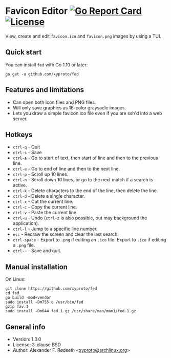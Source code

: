 # Favicon Editor [![Go Report Card](https://goreportcard.com/badge/github.com/xyproto/favicon)](https://goreportcard.com/report/github.com/xyproto/favicon) [![License](https://img.shields.io/badge/license-BSD-green.svg?style=flat)](https://raw.githubusercontent.com/xyproto/favicon/master/LICENSE)

View, create and edit `favicon.ico` and `favicon.png` images by using a TUI.

## Quick start

You can install `fed` with Go 1.10 or later:

    go get -u github.com/xyproto/fed

## Features and limitations

* Can open both Icon files and PNG files.
* Will only save graphics as 16-color graysacle images.
* Lets you draw a simple favicon.ico file even if you are ssh'd into a web server.

## Hotkeys

* `ctrl-q` - Quit
* `ctrl-s` - Save
* `ctrl-a` - Go to start of text, then start of line and then to the previous line.
* `ctrl-e` - Go to end of line and then to the next line.
* `ctrl-p` - Scroll up 10 lines.
* `ctrl-n` - Scroll down 10 lines, or go to the next match if a search is active.
* `ctrl-k` - Delete characters to the end of the line, then delete the line.
* `ctrl-d` - Delete a single character.
* `ctrl-x` - Cut the current line.
* `ctrl-c` - Copy the current line.
* `ctrl-v` - Paste the current line.
* `ctrl-u` - Undo (`ctrl-z` is also possible, but may background the application).
* `ctrl-l` - Jump to a specific line number.
* `esc` - Redraw the screen and clear the last search.
* `ctrl-space` - Export to `.png` if editing an `.ico` file. Export to `.ico` if editing a `.png` file.
* `ctrl-~` - Save and quit.

## Manual installation

On Linux:

    git clone https://github.com/xyproto/fed
    cd fed
    go build -mod=vendor
    sudo install -Dm755 o /usr/bin/fed
    gzip fav.1
    sudo install -Dm644 fed.1.gz /usr/share/man/man1/fed.1.gz

## General info

* Version: 1.0.0
* License: 3-clause BSD
* Author: Alexander F. Rødseth &lt;xyproto@archlinux.org&gt;

